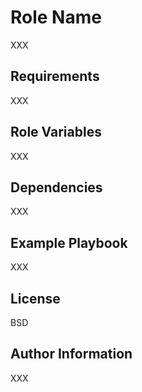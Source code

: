 Role Name
=========

XXX

Requirements
------------

XXX

Role Variables
--------------

XXX

Dependencies
------------

XXX

Example Playbook
----------------

XXX

License
-------

BSD

Author Information
------------------

XXX
